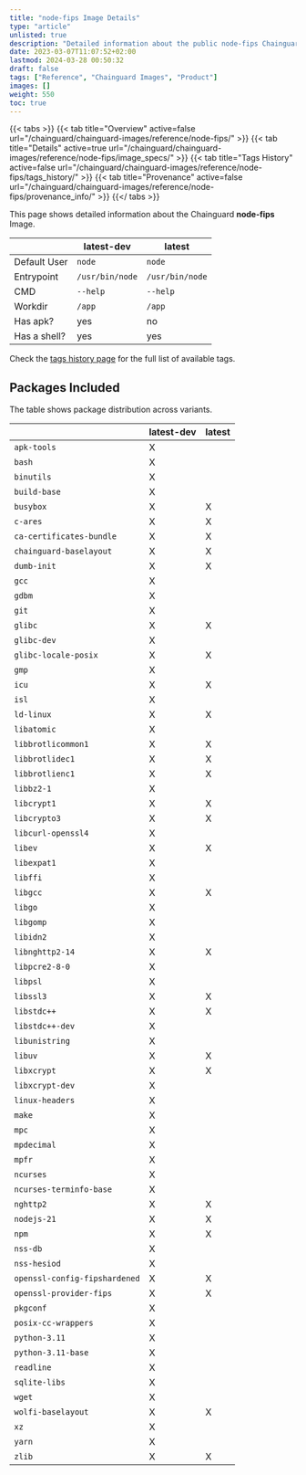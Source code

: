 ```yaml
---
title: "node-fips Image Details"
type: "article"
unlisted: true
description: "Detailed information about the public node-fips Chainguard Image."
date: 2023-03-07T11:07:52+02:00
lastmod: 2024-03-28 00:50:32
draft: false
tags: ["Reference", "Chainguard Images", "Product"]
images: []
weight: 550
toc: true
---
```


{{< tabs >}}
{{< tab title="Overview" active=false url="/chainguard/chainguard-images/reference/node-fips/" >}}
{{< tab title="Details" active=true url="/chainguard/chainguard-images/reference/node-fips/image_specs/" >}}
{{< tab title="Tags History" active=false url="/chainguard/chainguard-images/reference/node-fips/tags_history/" >}}
{{< tab title="Provenance" active=false url="/chainguard/chainguard-images/reference/node-fips/provenance_info/" >}}
{{</ tabs >}}

This page shows detailed information about the Chainguard **node-fips** Image.

|              | latest-dev      | latest          |
|--------------|-----------------|-----------------|
| Default User | `node`          | `node`          |
| Entrypoint   | `/usr/bin/node` | `/usr/bin/node` |
| CMD          | `--help`        | `--help`        |
| Workdir      | `/app`          | `/app`          |
| Has apk?     | yes             | no              |
| Has a shell? | yes             | yes             |

Check the [tags history page](/chainguard/chainguard-images/reference/node-fips/tags_history/) for the full list of available tags.

## Packages Included
The table shows package distribution across variants.

|                               | latest-dev | latest |
|-------------------------------|------------|--------|
| `apk-tools`                   | X          |        |
| `bash`                        | X          |        |
| `binutils`                    | X          |        |
| `build-base`                  | X          |        |
| `busybox`                     | X          | X      |
| `c-ares`                      | X          | X      |
| `ca-certificates-bundle`      | X          | X      |
| `chainguard-baselayout`       | X          | X      |
| `dumb-init`                   | X          | X      |
| `gcc`                         | X          |        |
| `gdbm`                        | X          |        |
| `git`                         | X          |        |
| `glibc`                       | X          | X      |
| `glibc-dev`                   | X          |        |
| `glibc-locale-posix`          | X          | X      |
| `gmp`                         | X          |        |
| `icu`                         | X          | X      |
| `isl`                         | X          |        |
| `ld-linux`                    | X          | X      |
| `libatomic`                   | X          |        |
| `libbrotlicommon1`            | X          | X      |
| `libbrotlidec1`               | X          | X      |
| `libbrotlienc1`               | X          | X      |
| `libbz2-1`                    | X          |        |
| `libcrypt1`                   | X          | X      |
| `libcrypto3`                  | X          | X      |
| `libcurl-openssl4`            | X          |        |
| `libev`                       | X          | X      |
| `libexpat1`                   | X          |        |
| `libffi`                      | X          |        |
| `libgcc`                      | X          | X      |
| `libgo`                       | X          |        |
| `libgomp`                     | X          |        |
| `libidn2`                     | X          |        |
| `libnghttp2-14`               | X          | X      |
| `libpcre2-8-0`                | X          |        |
| `libpsl`                      | X          |        |
| `libssl3`                     | X          | X      |
| `libstdc++`                   | X          | X      |
| `libstdc++-dev`               | X          |        |
| `libunistring`                | X          |        |
| `libuv`                       | X          | X      |
| `libxcrypt`                   | X          | X      |
| `libxcrypt-dev`               | X          |        |
| `linux-headers`               | X          |        |
| `make`                        | X          |        |
| `mpc`                         | X          |        |
| `mpdecimal`                   | X          |        |
| `mpfr`                        | X          |        |
| `ncurses`                     | X          |        |
| `ncurses-terminfo-base`       | X          |        |
| `nghttp2`                     | X          | X      |
| `nodejs-21`                   | X          | X      |
| `npm`                         | X          | X      |
| `nss-db`                      | X          |        |
| `nss-hesiod`                  | X          |        |
| `openssl-config-fipshardened` | X          | X      |
| `openssl-provider-fips`       | X          | X      |
| `pkgconf`                     | X          |        |
| `posix-cc-wrappers`           | X          |        |
| `python-3.11`                 | X          |        |
| `python-3.11-base`            | X          |        |
| `readline`                    | X          |        |
| `sqlite-libs`                 | X          |        |
| `wget`                        | X          |        |
| `wolfi-baselayout`            | X          | X      |
| `xz`                          | X          |        |
| `yarn`                        | X          |        |
| `zlib`                        | X          | X      |

